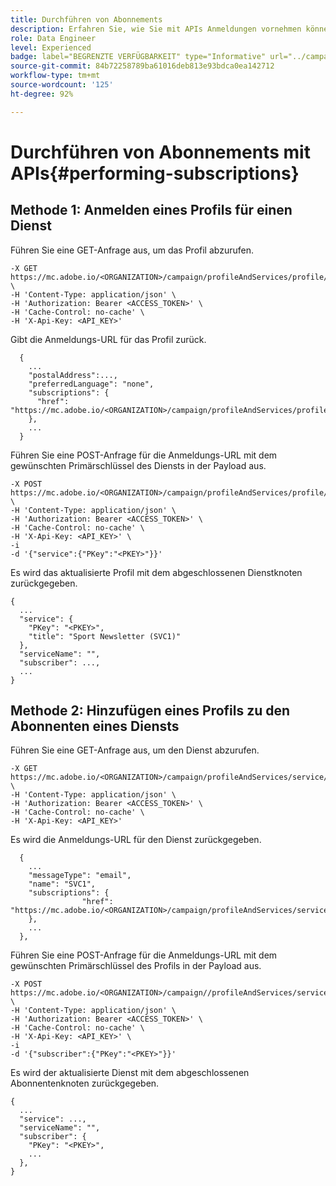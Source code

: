 ```yaml
---
title: Durchführen von Abonnements
description: Erfahren Sie, wie Sie mit APIs Anmeldungen vornehmen können
role: Data Engineer
level: Experienced
badge: label="BEGRENZTE VERFÜGBARKEIT" type="Informative" url="../campaign-standard-migration-home.md" tooltip="Auf Campaign Standard migrierte Benutzer beschränkt"
source-git-commit: 84b72258789ba61016deb813e93bdca0ea142712
workflow-type: tm+mt
source-wordcount: '125'
ht-degree: 92%

---
```


# Durchführen von Abonnements mit APIs{#performing-subscriptions}

## Methode 1: Anmelden eines Profils für einen Dienst

Führen Sie eine GET-Anfrage aus, um das Profil abzurufen.

```
-X GET https://mc.adobe.io/<ORGANIZATION>/campaign/profileAndServices/profile/<PKEY> \
-H 'Content-Type: application/json' \
-H 'Authorization: Bearer <ACCESS_TOKEN>' \
-H 'Cache-Control: no-cache' \
-H 'X-Api-Key: <API_KEY>'
```

Gibt die Anmeldungs-URL für das Profil zurück.

```
  {
    ...
    "postalAddress":...,
    "preferredLanguage": "none",
    "subscriptions": {
      "href": "https://mc.adobe.io/<ORGANIZATION>/campaign/profileAndServices/profile/<PKEY>/subscriptions/"
    },
    ...
  }
```

Führen Sie eine POST-Anfrage für die Anmeldungs-URL mit dem gewünschten Primärschlüssel des Diensts in der Payload aus.

```
-X POST https://mc.adobe.io/<ORGANIZATION>/campaign/profileAndServices/profile/<PKEY>/subscriptions \
-H 'Content-Type: application/json' \
-H 'Authorization: Bearer <ACCESS_TOKEN>' \
-H 'Cache-Control: no-cache' \
-H 'X-Api-Key: <API_KEY>' \
-i
-d '{"service":{"PKey":"<PKEY>"}}'
```

Es wird das aktualisierte Profil mit dem abgeschlossenen Dienstknoten zurückgegeben.

```
{
  ...
  "service": {
    "PKey": "<PKEY>",
    "title": "Sport Newsletter (SVC1)"
  },
  "serviceName": "",
  "subscriber": ...,
  ...
}
```

## Methode 2: Hinzufügen eines Profils zu den Abonnenten eines Diensts

Führen Sie eine GET-Anfrage aus, um den Dienst abzurufen.

```
-X GET https://mc.adobe.io/<ORGANIZATION>/campaign/profileAndServices/service/<PKEY> \
-H 'Content-Type: application/json' \
-H 'Authorization: Bearer <ACCESS_TOKEN>' \
-H 'Cache-Control: no-cache' \
-H 'X-Api-Key: <API_KEY>'
```

Es wird die Anmeldungs-URL für den Dienst zurückgegeben.

```
  {
    ...
    "messageType": "email",
    "name": "SVC1",
    "subscriptions": {
                "href": "https://mc.adobe.io/<ORGANIZATION>/campaign/profileAndServices/service/<PKEY>/subscriptions/"
    },
    ...
  },
```

Führen Sie eine POST-Anfrage für die Anmeldungs-URL mit dem gewünschten Primärschlüssel des Profils in der Payload aus.

```
-X POST https://mc.adobe.io/<ORGANIZATION>/campaign//profileAndServices/service/<PKEY>/subscriptions/ \
-H 'Content-Type: application/json' \
-H 'Authorization: Bearer <ACCESS_TOKEN>' \
-H 'Cache-Control: no-cache' \
-H 'X-Api-Key: <API_KEY>' \
-i
-d '{"subscriber":{"PKey":"<PKEY>"}}'
```

Es wird der aktualisierte Dienst mit dem abgeschlossenen Abonnentenknoten zurückgegeben.

```
{
  ...
  "service": ...,
  "serviceName": "",
  "subscriber": {
    "PKey": "<PKEY>",
    ...
  },
}
```
